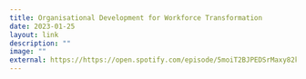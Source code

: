 ```yaml
---
title: Organisational Development for Workforce Transformation
date: 2023-01-25
layout: link
description: ""
image: ""
external: https://https://open.spotify.com/episode/5moiT2BJPEDSrMaxy82ktI?si=1db031041c724dd6
---
```

